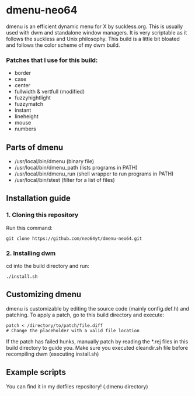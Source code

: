 # dmenu-neo64
dmenu is an efficient dynamic menu for X by suckless.org. This is usually used with dwm and standalone window managers. It is very scriptable as it follows the suckless and Unix philosophy. This build is a little bit bloated and follows the color scheme of my dwm build.

### Patches that I use for this build:
* border
* case 
* center
* fullwidth & vertfull (modified)
* fuzzyhightlight
* fuzzymatch
* instant
* lineheight
* mouse
* numbers

## Parts of dmenu
* /usr/local/bin/dmenu (binary file)
* /usr/local/bin/dmenu_path (lists programs in PATH)
* /usr/local/bin/dmenu_run (shell wrapper to run programs in PATH)
* /usr/local/bin/stest (filter for a list of files)

## Installation guide

### 1. Cloning this repository
Run this command:
```
git clone https://github.com/neo64yt/dmenu-neo64.git
```

### 2. Installing dwm
cd into the build directory and run:
```
./install.sh
```

## Customizing dmenu
dmenu is customizable by editing the source code (mainly config.def.h) and patching. To apply a patch, go to this build directory and execute:
```
patch < /directory/to/patch/file.diff
# Change the placeholder with a valid file location
```
If the patch has failed hunks, manually patch by reading the *.rej files in this build directory to guide you.
Make sure you executed cleandir.sh file before recompiling dwm (executing install.sh)

## Example scripts
You can find it in my dotfiles repository! (.dmenu directory)
